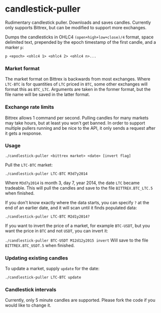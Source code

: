 # candlestick-puller

Rudimentary candlestick puller. Downloads and saves candles. Currently only supports Bittrex, but can be modified to support more exchanges.

Dumps the candlesticks in OHLC4 `(open+high+low+close)/4` format, space delimited text, prepended by the epoch timestamp of the first candle, and a marker `p`:

`p <epoch> <ohlc4 1> <ohlc4 2> <ohlc4 n>...`

### Market format
The market format on Bittrex is backwards from most exchanges. Where `LTC-BTC` is for quantities of `LTC` priced in `BTC`, some other exchanges will format this as `BTC_LTC`. Arguments are taken in the former format, but the file name will be saved in the latter format.

### Exchange rate limits
Bittrex allows 1 command per second. Pulling candles for many markets may take hours, but at least you won't get banned. In order to support multiple pullers running and be nice to the API, it only sends a request after it gets a response.

### Usage

`./candlestick-puller <bittrex market> <date> [invert flag]`

Pull the `LTC-BTC` market:

`./candlestick-puller LTC-BTC M3d7y2014`

Where `M3d7y2014` is month 3, day 7, year 2014, the date `LTC` became tradeable.
This will pull the candles and save to the file `BITTREX.BTC_LTC.5` when finished.

If you don't know exactly where the data starts, you can specify `?` at the end of an earlier date, and it will scan until it finds populated data:

`./candlestick-puller LTC-BTC M2d1y2014?`

If you want to invert the price of a market, for example `BTC-USDT`, but you want the price in `BTC` and not `USDT`, you can invert it:

`./candlestick-puller BTC-USDT M12d12y2015 invert`
Will save to the file `BITTREX.BTC_USDT.5` when finished.

### Updating existing candles
To update a market, supply `update` for the date:

`./candlestick-puller LTC-BTC update`

### Candlestick intervals

Currently, only 5 minute candles are supported. Please fork the code if you would like to change it.
